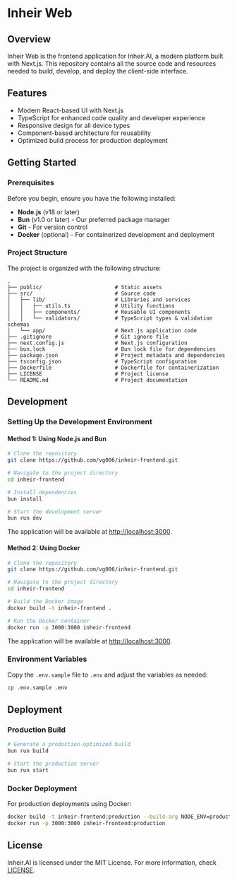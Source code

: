 # Inheir Web

## Overview

Inheir Web is the frontend application for Inheir.AI, a modern platform built with Next.js. This repository contains all the source code and resources needed to build, develop, and deploy the client-side interface.

## Features

- Modern React-based UI with Next.js
- TypeScript for enhanced code quality and developer experience
- Responsive design for all device types
- Component-based architecture for reusability
- Optimized build process for production deployment

## Getting Started

### Prerequisites

Before you begin, ensure you have the following installed:

- **Node.js** (v18 or later)
- **Bun** (v1.0 or later) - Our preferred package manager
- **Git** - For version control
- **Docker** (optional) - For containerized development and deployment

### Project Structure

The project is organized with the following structure:

```
.
├── public/                       # Static assets
├── src/                          # Source code
│   ├── lib/                      # Libraries and services
│   │   ├── utils.ts              # Utility functions
│   │   ├── components/           # Reusable UI components
│   │   └── validators/           # TypeScript types & validation schemas
│   └── app/                      # Next.js application code
├── .gitignore                    # Git ignore file
├── next.config.js                # Next.js configuration
├── bun.lock                      # Bun lock file for dependencies
├── package.json                  # Project metadata and dependencies
├── tsconfig.json                 # TypeScript configuration
├── Dockerfile                    # Dockerfile for containerization
├── LICENSE                       # Project license
└── README.md                     # Project documentation
```

## Development

### Setting Up the Development Environment

#### Method 1: Using Node.js and Bun

```bash
# Clone the repository
git clone https://github.com/vg006/inheir-frontend.git

# Navigate to the project directory
cd inheir-frontend

# Install dependencies
bun install

# Start the development server
bun run dev
```

The application will be available at [http://localhost:3000](http://localhost:3000).

#### Method 2: Using Docker

```bash
# Clone the repository
git clone https://github.com/vg006/inheir-frontend.git

# Navigate to the project directory
cd inheir-frontend

# Build the Docker image
docker build -t inheir-frontend .

# Run the Docker container
docker run -p 3000:3000 inheir-frontend
```

The application will be available at [http://localhost:3000](http://localhost:3000).

### Environment Variables

Copy the `.env.sample` file to `.env` and adjust the variables as needed:

```bash
cp .env.sample .env
```

## Deployment

### Production Build

```bash
# Generate a production-optimized build
bun run build

# Start the production server
bun run start
```

### Docker Deployment

For production deployments using Docker:

```bash
docker build -t inheir-frontend:production --build-arg NODE_ENV=production NEXT_PUBLIC_BACKEND_URL=https://domain.tld .
docker run -p 3000:3000 inheir-frontend:production
```

## License

Inheir.AI is licensed under the MIT License. For more information, check [LICENSE](/LICENSE).

